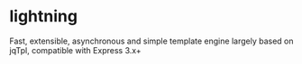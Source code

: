 lightning
=========

Fast, extensible, asynchronous and simple template engine largely based on jqTpl, compatible with Express 3.x+